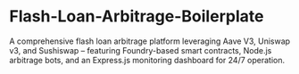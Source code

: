 # Flash-Loan-Arbitrage-Boilerplate
A comprehensive flash loan arbitrage platform leveraging Aave V3, Uniswap v3, and Sushiswap – featuring Foundry-based smart contracts, Node.js arbitrage bots, and an Express.js monitoring dashboard for 24/7 operation.
